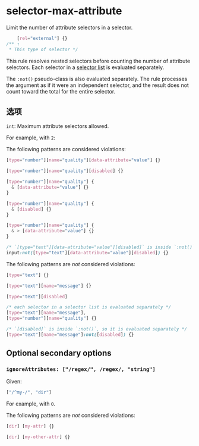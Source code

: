 # selector-max-attribute

Limit the number of attribute selectors in a selector.

```css
    [rel="external"] {}
/** ↑
 * This type of selector */
```

This rule resolves nested selectors before counting the number of attribute selectors. Each selector in a [selector list](https://www.w3.org/TR/selectors4/#selector-list) is evaluated separately.

The `:not()` pseudo-class is also evaluated separately. The rule processes the argument as if it were an independent selector, and the result does not count toward the total for the entire selector.

## 选项

`int`: Maximum attribute selectors allowed.

For example, with `2`:

The following patterns are considered violations:

```css
[type="number"][name="quality"][data-attribute="value"] {}
```

```css
[type="number"][name="quality"][disabled] {}
```

```css
[type="number"][name="quality"] {
  & [data-attribute="value"] {}
}
```

```css
[type="number"][name="quality"] {
  & [disabled] {}
}
```

```css
[type="number"][name="quality"] {
  & > [data-attribute="value"] {}
}
```

```css
/* `[type="text"][data-attribute="value"][disabled]` is inside `:not()`, so it is evaluated separately */
input:not([type="text"][data-attribute="value"][disabled]) {}
```

The following patterns are *not* considered violations:

```css
[type="text"] {}
```

```css
[type="text"][name="message"] {}
```

```css
[type="text"][disabled]
```

```css
/* each selector in a selector list is evaluated separately */
[type="text"][name="message"],
[type="number"][name="quality"] {}
```

```css
/* `[disabled]` is inside `:not()`, so it is evaluated separately */
[type="text"][name="message"]:not([disabled]) {}
```

## Optional secondary options

### `ignoreAttributes: ["/regex/", /regex/, "string"]`

Given:

```js
["/^my-/", "dir"]
```

For example, with `0`.

The following patterns are *not* considered violations:

```css
[dir] [my-attr] {}
```

```css
[dir] [my-other-attr] {}
```
